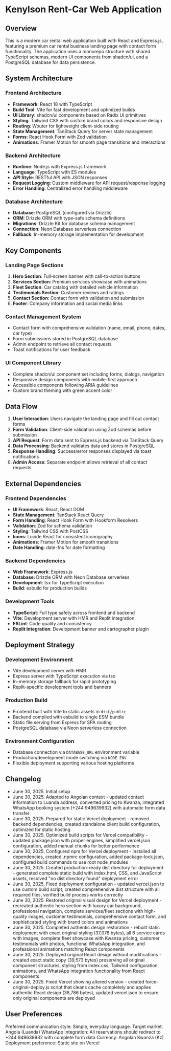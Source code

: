 # Kenylson Rent-Car Web Application

## Overview

This is a modern car rental web application built with React and Express.js, featuring a premium car rental business landing page with contact form functionality. The application uses a monorepo structure with shared TypeScript schemas, modern UI components from shadcn/ui, and a PostgreSQL database for data persistence.

## System Architecture

### Frontend Architecture
- **Framework**: React 18 with TypeScript
- **Build Tool**: Vite for fast development and optimized builds
- **UI Library**: shadcn/ui components based on Radix UI primitives
- **Styling**: Tailwind CSS with custom brand colors and responsive design
- **Routing**: Wouter for lightweight client-side routing
- **State Management**: TanStack Query for server state management
- **Forms**: React Hook Form with Zod validation
- **Animations**: Framer Motion for smooth page transitions and interactions

### Backend Architecture
- **Runtime**: Node.js with Express.js framework
- **Language**: TypeScript with ES modules
- **API Style**: RESTful API with JSON responses
- **Request Logging**: Custom middleware for API request/response logging
- **Error Handling**: Centralized error handling middleware

### Database Architecture
- **Database**: PostgreSQL (configured via Drizzle)
- **ORM**: Drizzle ORM with type-safe schema definitions
- **Migrations**: Drizzle Kit for database schema management
- **Connection**: Neon Database serverless connection
- **Fallback**: In-memory storage implementation for development

## Key Components

### Landing Page Sections
1. **Hero Section**: Full-screen banner with call-to-action buttons
2. **Services Section**: Premium services showcase with animations
3. **Fleet Section**: Car catalog with detailed vehicle information
4. **Testimonials Section**: Customer reviews and ratings
5. **Contact Section**: Contact form with validation and submission
6. **Footer**: Company information and social media links

### Contact Management System
- Contact form with comprehensive validation (name, email, phone, dates, car type)
- Form submissions stored in PostgreSQL database
- Admin endpoint to retrieve all contact requests
- Toast notifications for user feedback

### UI Component Library
- Complete shadcn/ui component set including forms, dialogs, navigation
- Responsive design components with mobile-first approach
- Accessible components following ARIA guidelines
- Custom brand theming with green accent color

## Data Flow

1. **User Interaction**: Users navigate the landing page and fill out contact forms
2. **Form Validation**: Client-side validation using Zod schemas before submission
3. **API Request**: Form data sent to Express.js backend via TanStack Query
4. **Data Processing**: Backend validates data and stores in PostgreSQL
5. **Response Handling**: Success/error responses displayed via toast notifications
6. **Admin Access**: Separate endpoint allows retrieval of all contact requests

## External Dependencies

### Frontend Dependencies
- **UI Framework**: React, React DOM
- **State Management**: TanStack React Query
- **Form Handling**: React Hook Form with Hookform Resolvers
- **Validation**: Zod for schema validation
- **Styling**: Tailwind CSS with PostCSS
- **Icons**: Lucide React for consistent iconography
- **Animations**: Framer Motion for smooth transitions
- **Date Handling**: date-fns for date formatting

### Backend Dependencies
- **Web Framework**: Express.js
- **Database**: Drizzle ORM with Neon Database serverless
- **Development**: tsx for TypeScript execution
- **Build**: esbuild for production builds

### Development Tools
- **TypeScript**: Full type safety across frontend and backend
- **Vite**: Development server with HMR and Replit integration
- **ESLint**: Code quality and consistency
- **Replit Integration**: Development banner and cartographer plugin

## Deployment Strategy

### Development Environment
- Vite development server with HMR
- Express server with TypeScript execution via tsx
- In-memory storage fallback for rapid prototyping
- Replit-specific development tools and banners

### Production Build
- Frontend built with Vite to static assets in `dist/public`
- Backend compiled with esbuild to single ESM bundle
- Static file serving from Express for SPA routing
- PostgreSQL database via Neon serverless connection

### Environment Configuration
- Database connection via `DATABASE_URL` environment variable
- Production/development mode switching via `NODE_ENV`
- Flexible deployment supporting various hosting platforms

## Changelog

- June 30, 2025. Initial setup
- June 30, 2025. Adapted to Angolan context - updated contact information to Luanda address, converted pricing to Kwanza, integrated WhatsApp booking system (+244 949639932) with automatic form data transfer
- June 30, 2025. Prepared for static Vercel deployment - removed backend dependencies, created standalone client build configuration, optimized for static hosting
- June 30, 2025. Optimized build scripts for Vercel compatibility - updated package.json with proper engines, simplified vercel.json configuration, added manual chunks for better performance
- June 30, 2025. Configured npm for Vercel deployment - installed all dependencies, created .npmrc configuration, added package-lock.json, configured build commands to use root node_modules
- June 30, 2025. Created production-ready dist directory for deployment - generated complete static build with index.html, CSS, and JavaScript assets, resolved "no dist directory found" deployment error
- June 30, 2025. Fixed deployment configuration - updated vercel.json to use custom build script, created comprehensive dist structure with all required files, verified build process works correctly
- June 30, 2025. Restored original visual design for Vercel deployment - recreated authentic hero section with luxury car background, professional navigation, complete services/fleet sections with high-quality images, customer testimonials, comprehensive contact form, and sophisticated styling with brand colors and animations
- June 30, 2025. Completed authentic design restoration - rebuilt static deployment with exact original styling (37,076 bytes), all 6 service cards with images, complete fleet showcase with Kwanza pricing, customer testimonials with photos, functional WhatsApp integration, and professional animations matching React components
- June 30, 2025. Deployed original React design without modifications - created exact static copy (39,573 bytes) preserving all original component structures, styling from index.css, Tailwind configuration, animations, and WhatsApp integration functionality from React components
- June 30, 2025. Fixed Vercel showing altered version - created force-original-deploy.js script that cleans cache completely and applies authentic React design (38,786 bytes), updated vercel.json to ensure only original components are deployed

## User Preferences

Preferred communication style: Simple, everyday language.
Target market: Angola (Luanda)
WhatsApp integration: All reservations should redirect to +244 949639932 with complete form data
Currency: Angolan Kwanza (Kz)
Deployment preference: Static site on Vercel